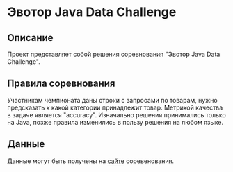 # Эвотор Java Data Challenge

## Описание
Проект представляет собой решения соревнования "Эвотор Java Data Challenge".

## Правила соревнования
Участникам чемпионата даны строки с запросами по товарам, нужно предсказать к какой категории принадлежит товар. Метрикой качества в задаче является "accuracy". Изначально решения принимались только на Java, позже правила изменились в пользу решения на любом языке.

## Данные
Данные могут быть получены на [сайте](https://boosters.pro/champ_evotor) соревенования.
